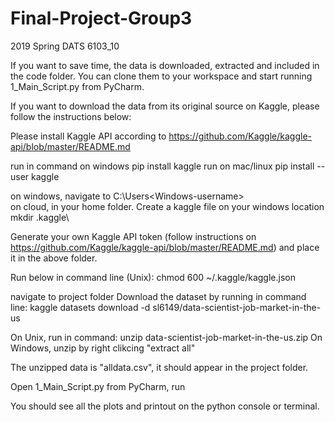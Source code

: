 # Final-Project-Group3
2019 Spring DATS 6103_10 

If you want to save time, the data is downloaded, extracted and included in the code folder.
You can clone them to your workspace and start running 1_Main_Script.py from PyCharm.

If you want to download the data from its original source on Kaggle, please follow the instructions below:


Please install Kaggle API according to 
https://github.com/Kaggle/kaggle-api/blob/master/README.md

run in command on windows
pip install kaggle
run on mac/linux
pip install --user kaggle

on windows, navigate to C:\Users\<Windows-username>\
on cloud, in your home folder. 
Create a kaggle file on your windows location
mkdir .kaggle\


Generate your own Kaggle API token (follow instructions on https://github.com/Kaggle/kaggle-api/blob/master/README.md)
and place it in the above folder. 

Run below in command line (Unix):
chmod 600 ~/.kaggle/kaggle.json


navigate to project folder
Download the dataset by running in command line:
kaggle datasets download -d sl6149/data-scientist-job-market-in-the-us


On Unix, run in command:
unzip data-scientist-job-market-in-the-us.zip
On Windows, unzip by right clikcing "extract all"


The unzipped data is "alldata.csv", it should appear in the project folder. 

Open 1_Main_Script.py from PyCharm, run

You should see all the plots and printout on the python console or terminal.

